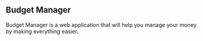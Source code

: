 ## Budget Manager

Budget Manager is a web application that will help you manage your money by making everything easier.
